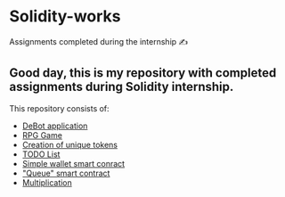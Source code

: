 # Solidity-works
Assignments completed during the internship
:writing_hand:
## Good day, this is my repository with completed assignments during Solidity internship. 
This repository consists of:
- [DeBot application](https://github.com/Malinariy/Solidity-works/tree/master/DeBot%20Shopping%20list)
- [RPG Game](https://github.com/Malinariy/Solidity-works/tree/master/rpg_game)
- [Creation of unique tokens](https://github.com/Malinariy/Solidity-works/tree/master/create_token)
- [TODO List](https://github.com/Malinariy/Solidity-works/tree/master/todo_list_contract)
- [Simple wallet smart conract](https://github.com/Malinariy/Solidity-works/tree/master/wallet)
- ["Queue" smart contract](https://github.com/Malinariy/Solidity-works/tree/master/queue_contract)
- [Multiplication](https://github.com/Malinariy/Solidity-works/tree/master/product_contract)
